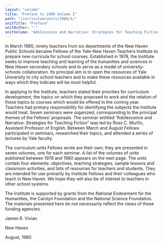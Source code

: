 ```yaml
---
layout: "volume"
title: "Preface to 1980 Volume I"
path: "/curriculum/units/1980/1/"
unitTitle: "Preface"
unitAuthor: "-"
unitVolume: "Adolescence and Narrative: Strategies for Teaching Fiction"
---
```

<body>
 <p>
  In March 1980, ninety teachers from six departments of the New Haven Public Schools became Fellows of the Yale-New Haven Teachers Institute to prepare new curricula for school courses. Established in 1978, the Institute seeks to improve teaching and learning of the humanities and sciences in New Haven secondary schools and to serve as a model of university-schools collaboration. Its principal aim is to open the resources of Yale University to city school teachers and to make these resources available in ways which they indicate will be most helpful.
 </p>
 <p>
  In applying to the Institute, teachers stated their priorities for curriculum development, the topics on which they proposed to work and the relation of these topics to courses which would be offered in the coming year. Teachers had primary responsibility for identifying the subjects the Institute would treat. Seven seminars were organized, corresponding to the principal themes of the Fellows’ proposals. The seminar entitled “Adolescence and Narrative: Strategies for Teaching Fiction” was led by Ross C. Murfin, Assistant Professor of English. Between March and August Fellows participated in seminars, researched their topics, and attended a series of lectures by Yale faculty.
 </p>
 <p>
  The curriculum units Fellows wrote are their own; they are presented in seven volumes, one for each seminar. A list of the volumes of units published between 1978 and 1980 appears on the next page. The units contain four elements: objectives, teaching strategies, sample lessons and classroom activities, and lists of resources for teachers and students. They are intended for use primarily by Institute Fellows and their colleagues who teach in New Haven. We hope they will also be of interest to teachers in other school systems.
 </p>
 <p>
  The Institute is supported by grants from the National Endowment for the Humanities, the Carolyn Foundation and the National Science Foundation. The materials presented here do not necessarily reflect the views of these funding agencies.
 </p>
 <p>
  James R. Vivian
 </p>
 <p>
  New Haven
 </p>
 <p>
  August, 1980
 </p>

</body>